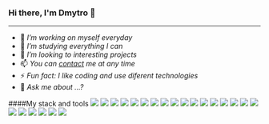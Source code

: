 ### Hi there, I'm Dmytro 👋

---

- 🔭 _I’m working on myself everyday_
- 🌱 _I’m studying everything I can_
- 👯 _I’m looking to interesting projects_
- 📫 _You can [contact](mailto:dmytro.khomenko.it@gmail.com) me at any time_
- ⚡ _Fun fact: I like coding and use diferent technologies_
- 💬 _Ask me about ...?_

####My stack and tools
![](https://camo.githubusercontent.com/e45402ced4c9940de36b124c27619d2f2fbdf16ab131d59e047e8a42a8248721/68747470733a2f2f696d672e736869656c64732e696f2f62616467652f6769742d3164316431643f7374796c653d666f722d7468652d6261646765266c6f676f3d476974) ![](https://camo.githubusercontent.com/40c22cef4292fbda525f6701926dd9724f1ace7afd4ba3e17adf2eae94cdd979/68747470733a2f2f696d672e736869656c64732e696f2f62616467652f4769746875622d3164316431643f7374796c653d666f722d7468652d6261646765266c6f676f3d476974487562)
![](https://camo.githubusercontent.com/41e6a7d54ca80beab85779217bc9191d8ed3db29a435c1edbb8055012304d779/68747470733a2f2f696d672e736869656c64732e696f2f62616467652f48544d4c352d3164316431643f7374796c653d666f722d7468652d6261646765266c6f676f3d48544d4c35) ![](https://camo.githubusercontent.com/21d8e4fe7f26ea31bfa570a208af36e13b9702dd2a3a78661f14db7c9e6366ae/68747470733a2f2f696d672e736869656c64732e696f2f62616467652f435353332d3164316431643f7374796c653d666f722d7468652d6261646765266c6f676f3d43535333) ![](https://camo.githubusercontent.com/14bac2f18fb3d753f797748aad8c00e134ad7bd8fb43e9673d8148048b247af2/68747470733a2f2f696d672e736869656c64732e696f2f62616467652f42454d2d3164316431643f7374796c653d666f722d7468652d6261646765266c6f676f3d5920436f6d62696e61746f72) ![](https://camo.githubusercontent.com/54959ea822d9082628a69eb62a2bd8bea064ffdde7cb919668f8fc973920134d/68747470733a2f2f696d672e736869656c64732e696f2f62616467652f534153532d3164316431643f7374796c653d666f722d7468652d6261646765266c6f676f3d53617373) ![](https://camo.githubusercontent.com/15859dc8ca3de88524b20e4afc60456dd962b383e8493868b67e0db32b633137/68747470733a2f2f696d672e736869656c64732e696f2f62616467652f4669676d612d3164316431643f7374796c653d666f722d7468652d6261646765266c6f676f3d4669676d61) ![](https://camo.githubusercontent.com/9c51f9f89664858e944b1c6f989b7254ac0c9ea6a07be34aa2b2e7062903f234/68747470733a2f2f696d672e736869656c64732e696f2f62616467652f5461696c77696e646373732d3164316431643f7374796c653d666f722d7468652d6261646765266c6f676f3d5461696c77696e64637373)
![](https://camo.githubusercontent.com/d06d7567c30891d5073701d40a86c015217af2494033071dd8e4827bd11f25b0/68747470733a2f2f696d672e736869656c64732e696f2f62616467652f4a6176617363726970742d3164316431643f7374796c653d666f722d7468652d6261646765266c6f676f3d4a617661536372697074) ![](https://camo.githubusercontent.com/c173e940c4c2546a453ba5dd3194502085d61350942037c0227db93601577757/68747470733a2f2f696d672e736869656c64732e696f2f62616467652f52656163742d3164316431643f7374796c653d666f722d7468652d6261646765266c6f676f3d5265616374) ![](https://camo.githubusercontent.com/38af82bf88d7a87670dc2ea0921baec67a0ea4b12f0c458a1b0484ae51bbefff/68747470733a2f2f696d672e736869656c64732e696f2f62616467652f526561637420486f6f6b732d3164316431643f7374796c653d666f722d7468652d6261646765266c6f676f3d5265616374) ![](https://camo.githubusercontent.com/caf2d0a65d0c90587a528241b858d83c73c1d51cd64bab125de4497a1ebf0d5c/68747470733a2f2f696d672e736869656c64732e696f2f62616467652f52656475782d3164316431643f7374796c653d666f722d7468652d6261646765266c6f676f3d5265647578) ![](https://camo.githubusercontent.com/97dea0da8c0e351af097ca09628a36e402e5dcc3c67bc5c99084ae85d9a68aab/68747470733a2f2f696d672e736869656c64732e696f2f62616467652f526564757820506572736973742d3164316431643f7374796c653d666f722d7468652d6261646765266c6f676f3d5265647578) ![](https://camo.githubusercontent.com/e3550aba444dc9cebb913383435d59e1fdd1a3c8c631796d7264e18edfca780e/68747470733a2f2f696d672e736869656c64732e696f2f62616467652f52657374204150492d3164316431643f7374796c653d666f722d7468652d6261646765)
![](https://camo.githubusercontent.com/37d9f28bf210bca537ba234d728f25259a5106823f59e8722e28400de29203df/68747470733a2f2f696d672e736869656c64732e696f2f62616467652f5765627061636b2d3164316431643f7374796c653d666f722d7468652d6261646765266c6f676f3d5765627061636b) ![](https://camo.githubusercontent.com/7d337328292a86113bc8bb487bbda94678dc10a798a462bed1fc59a34d202662/68747470733a2f2f696d672e736869656c64732e696f2f62616467652f50617263656c2d3164316431643f7374796c653d666f722d7468652d6261646765266c6f676f3d5765627061636b) ![](https://camo.githubusercontent.com/340db33e1d9071fb4174c8945e8586c8ce468110e2175eabee62683c7b8d0ee5/68747470733a2f2f696d672e736869656c64732e696f2f62616467652f47756c702d3164316431643f7374796c653d666f722d7468652d6261646765266c6f676f3d67756c70) ![](https://camo.githubusercontent.com/9c1ed87e9f96dba4ff571a5a125eaa49f47090faed9c795fdb64b448d4fc4d02/68747470733a2f2f696d672e736869656c64732e696f2f62616467652f6e706d2d3164316431643f7374796c653d666f722d7468652d6261646765266c6f676f3d6e706d) ![](https://camo.githubusercontent.com/f5b6fc1d3ffb44a18c700076199c2798d4ede3dfa5d16619e24c194330c61e44/68747470733a2f2f696d672e736869656c64732e696f2f62616467652f7961726e2d3164316431643f7374796c653d666f722d7468652d6261646765266c6f676f3d5961726e)
![](https://camo.githubusercontent.com/874056b3629b35fbfa63e7c900dfb0f6a0b505f8d32a49e7996953d99bc190d8/68747470733a2f2f696d672e736869656c64732e696f2f62616467652f4e6f64656a732d3164316431643f7374796c653d666f722d7468652d6261646765266c6f676f3d4e6f64652e6a73) ![](https://camo.githubusercontent.com/7a389ec0602324f4ba11c87813e764ac4220263b1c8bc87db7d60fb0824119f4/68747470733a2f2f696d672e736869656c64732e696f2f62616467652f4d6f6e676f44422d3164316431643f7374796c653d666f722d7468652d6261646765266c6f676f3d4d6f6e676f4442) ![](https://camo.githubusercontent.com/208ad0bf5786cd2812f4743766431a504be0272bd52b48fced592041d07feb6c/68747470733a2f2f696d672e736869656c64732e696f2f62616467652f4e65746c6966792d3164316431643f7374796c653d666f722d7468652d6261646765266c6f676f3d4e65746c696679) ![](https://camo.githubusercontent.com/39f00d40a4ecede739dbe6df608f249c3612d5a3f12f1dc0d045d7aa3a503427/68747470733a2f2f696d672e736869656c64732e696f2f62616467652f4865726f6b752d3164316431643f7374796c653d666f722d7468652d6261646765266c6f676f3d4865726f6b75)
